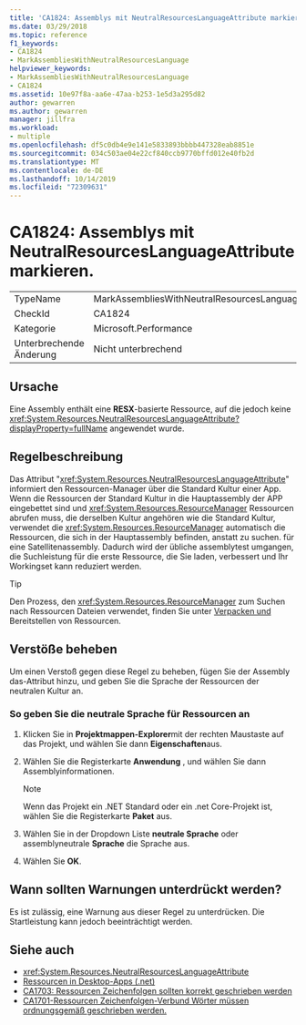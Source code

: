 ```yaml
---
title: 'CA1824: Assemblys mit NeutralResourcesLanguageAttribute markieren.'
ms.date: 03/29/2018
ms.topic: reference
f1_keywords:
- CA1824
- MarkAssembliesWithNeutralResourcesLanguage
helpviewer_keywords:
- MarkAssembliesWithNeutralResourcesLanguage
- CA1824
ms.assetid: 10e97f8a-aa6e-47aa-b253-1e5d3a295d82
author: gewarren
ms.author: gewarren
manager: jillfra
ms.workload:
- multiple
ms.openlocfilehash: df5c0db4e9e141e5833893bbbb447328eab8851e
ms.sourcegitcommit: 034c503ae04e22cf840ccb9770bffd012e40fb2d
ms.translationtype: MT
ms.contentlocale: de-DE
ms.lasthandoff: 10/14/2019
ms.locfileid: "72309631"
---
```

# <a name="ca1824-mark-assemblies-with-neutralresourceslanguageattribute"></a>CA1824: Assemblys mit NeutralResourcesLanguageAttribute markieren.

|||
|-|-|
|TypeName|MarkAssembliesWithNeutralResourcesLanguage|
|CheckId|CA1824|
|Kategorie|Microsoft.Performance|
|Unterbrechende Änderung|Nicht unterbrechend|

## <a name="cause"></a>Ursache

Eine Assembly enthält eine **RESX**-basierte Ressource, auf die jedoch keine <xref:System.Resources.NeutralResourcesLanguageAttribute?displayProperty=fullName> angewendet wurde.

## <a name="rule-description"></a>Regelbeschreibung

Das Attribut "<xref:System.Resources.NeutralResourcesLanguageAttribute>" informiert den Ressourcen-Manager über die Standard Kultur einer App. Wenn die Ressourcen der Standard Kultur in die Hauptassembly der APP eingebettet sind und <xref:System.Resources.ResourceManager> Ressourcen abrufen muss, die derselben Kultur angehören wie die Standard Kultur, verwendet die <xref:System.Resources.ResourceManager> automatisch die Ressourcen, die sich in der Hauptassembly befinden, anstatt zu suchen. für eine Satellitenassembly. Dadurch wird der übliche assemblytest umgangen, die Suchleistung für die erste Ressource, die Sie laden, verbessert und Ihr Workingset kann reduziert werden.

> [!TIP]
> Den Prozess, den <xref:System.Resources.ResourceManager> zum Suchen nach Ressourcen Dateien verwendet, finden Sie unter [Verpacken und](/dotnet/framework/resources/packaging-and-deploying-resources-in-desktop-apps) Bereitstellen von Ressourcen.

## <a name="fix-violations"></a>Verstöße beheben

Um einen Verstoß gegen diese Regel zu beheben, fügen Sie der Assembly das-Attribut hinzu, und geben Sie die Sprache der Ressourcen der neutralen Kultur an.

### <a name="to-specify-the-neutral-language-for-resources"></a>So geben Sie die neutrale Sprache für Ressourcen an

1. Klicken Sie in **Projektmappen-Explorer**mit der rechten Maustaste auf das Projekt, und wählen Sie dann **Eigenschaften**aus.

2. Wählen Sie die Registerkarte **Anwendung** , und wählen Sie dann Assemblyinformationen.

   > [!NOTE]
   > Wenn das Projekt ein .NET Standard oder ein .net Core-Projekt ist, wählen Sie die Registerkarte **Paket** aus.

3. Wählen Sie in der Dropdown Liste **neutrale Sprache** oder assemblyneutrale **Sprache** die Sprache aus.

4. Wählen Sie **OK**.

## <a name="when-to-suppress-warnings"></a>Wann sollten Warnungen unterdrückt werden?

Es ist zulässig, eine Warnung aus dieser Regel zu unterdrücken. Die Startleistung kann jedoch beeinträchtigt werden.

## <a name="see-also"></a>Siehe auch

- <xref:System.Resources.NeutralResourcesLanguageAttribute>
- [Ressourcen in Desktop-Apps (.net)](/dotnet/framework/resources/)
- [CA1703: Ressourcen Zeichenfolgen sollten korrekt geschrieben werden](../code-quality/ca1703-resource-strings-should-be-spelled-correctly.md)
- [CA1701-Ressourcen Zeichenfolgen-Verbund Wörter müssen ordnungsgemäß geschrieben werden.](../code-quality/ca1701-resource-string-compound-words-should-be-cased-correctly.md)